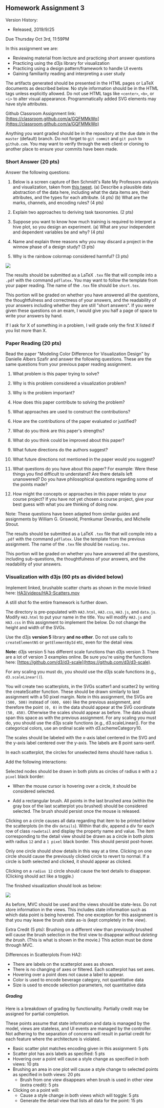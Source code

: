 ## Homework Assignment 3

Version History: 

- Released, 2019/9/25


Due Thursday Oct 3rd, 11:59PM

In this assignment we are:

- Reviewing material from lecture and practicing short answer questions
- Practicing using the d3js library for visualization
- Practicing using a design pattern/framework to handle UI events
- Gaining familiarity reading and interpreting a user study


The artifacts generated should be presented in the HTML pages or LaTeX
documents as described below. No style information should be in the HTML tags
unless explicitly allowed. Do not use HTML tags like `<center>`, `<b>`, or
`<i>` to alter visual appearance.  Programmatically added SVG elements may
have style attributes.

Github Classroom Assignment link: [https://classroom.github.com/a/GQFMMkWq](https://classroom.github.com/a/GQFMMkWq)

Anything you want graded should be in the repository at the due date in the
`master` (default) branch. Do not forget to `git commit` and `git push` to
`github.com`. You may want to verify through the web client or cloning to
another place to ensure your commits have been made.

### Short Answer (20 pts)

Answer the following questions:

1. Below is a screen capture of Ben Schmidt's Rate My Professors analysis and
   visualization, taken from
[this tweet](https://twitter.com/benmschmidt/status/563754577359814656).  (a)
Describe a plausible data abstraction of the data here, including what the
data items are, their attributes, and the types for each attribute. (4 pts)
(b) What are the marks, channels, and encoding rules? (4 pts)

2. Explain two approaches to deriving task taxonomies. (2 pts)

3. Suppose you want to know how much training is required to interpret a hive
   plot, so you design an experiment. (a) What are your independent and
dependent variables be and why? (4 pts) 

4. Name and explain three reasons why you may discard a project in the winnow
   phase of a design study? (3 pts)

5. Why is the rainbow colormap considered harmful? (3 pts)


![](HA3/images/BenSchmidtRMPDotplot.png)


The results should be submitted as a LaTeX `.tex` file that will compile into
a `.pdf` with the command `pdflatex`. You may want to follow the template from
your paper reading. The name of the `.tex` file should be `short.tex`.

This portion will be graded on whether you have answered all the questions,
the thoughtfulness and correctness of your answers, and the readability of
your answers including whether they are still "short answers". If you were
given these questions on an exam, I would give you half a page of space to
write your answers by hand.

If I ask for X of something in a problem, I will grade only the first X
listed if you list more than X.

### Paper Reading (20 pts)

Read the paper "Modeling Color Difference for Visualization Design" by
Danielle Albers Szafir and answer the following questions. These are the same
questions from your previous paper reading assignment.

1. What problem is this paper trying to solve?

2. Why is this problem considered a visualization problem?

3. Why is the problem important?

4. How does this paper contribute to solving the problem? 

5. What approaches are used to construct the contributions?

6. How are the contributions of the paper evaluated or justified? 

7. What do you think are this paper's strengths? 

8. What do you think could be improved about this paper?

9. What future directions do the authors suggest? 

10. What future directions not mentioned in the paper would you suggest?

11. What questions do you have about this paper? For example: Were these things
   you find difficult to understand? Are there details left unanswered? Do you
have philosophical questions regarding some of the points made?

12. How might the concepts or approaches in this paper relate to your course
   project? If you have not yet chosen a course project, give your best guess
with what you are thinking of doing now.

Note: These questions have been adapted from similar guides and assignments by
William G.  Griswold, Premkumar Devanbu, and Michelle Strout.

The results should be submitted as a LaTeX `.tex` file that will compile into
a `.pdf` with the command `pdflatex`. Use the template from the previous
assignment. The name of the `.tex` file should be `reading.tex.`

This portion will be graded on whether you have answered all the questions,
including sub-questions, the thoughtfulness of your answers, and the
readability of your answers.


### Visualization with d3js (60 pts as divided below) 

Implement linked, brushable scatter charts as shown in the movie linked here:
[HA3/videos/HA3-Scatters.mov](HA3/videos/HA3-Scatterplots.mov)

A still shot fo the entire framework is further down.

The directory  is pre-populated with  `HA3.html`, `HA3.css`, `HA3.js`, and
`data.js`. Modify `HA3.html` to put your name in the title. You will modify
`HA3.js` and `HA3.css` in this assignment to implement the below. Do not
change the height and width of the SVGs. 

Use the d3js **version 5** library **and no other**. Do not use calls to
`createElementNS` or `getElementById` etc, even for the detail view.

**Note:** d3js version 5 has different scale functions than d3js version 3.
There are a lot of version 3 examples online. Be sure you're using the
functions here: [https://github.com/d3/d3-scale](https://github.com/d3/d3-scale). 

For any scaling you must do, you should use the d3js scale functions (e.g.,
`d3.scaleLinear()`).

You will create two scatterplots, in the SVGs scatter1 and scatter2 by writing
the createScatter function. These should be drawn similarly to last assignment
with a 50 pixel margin. Note in this assignment, the SVGs are `(500, 500)`
instead of `(600, 600)` like the previous assignment, and therefore the point
`(0, 0)` in the data should appear at the SVG coordinate `(50, 450)`.
Otherwise the scales should appear as before. The data should span this space
as with the previous assignment. For any scaling you must do, you should use
the d3js scale functions (e.g., d3.scaleLinear(). For the categorical colors,
use an ordinal scale with d3.schemeCategory10.

The scales should be labeled with the x-axis label centered in the SVG and the
y-axis label centered over the y-axis. The labels are 8 point sans-serif.

In each scatterplot, the circles for unselected items should have radius `5`.

Add the following interactions:

Selected nodes should be drawn in both plots as circles of radius `8`
with a `2 pixel` black border:

- When the mouse cursor is hovering over a circle, it should be considered
selected.

- Add a rectangular brush. All points in the last brushed area (within the gray
box of the last scatterplot you brushed) should be considered selected. The
brush should persist once the mouse is released.

Clicking on a circle causes all data regarding that item to be printed below
the scatterplots (in the div `details`). Within that div, append a div for
each row of class `rowdetail` and display the property name and value. The
item corresponding to the detail view should be drawn as a circle in both
plots with radius `12` and a `1 pixel` black border. This should persist
post-hover.

Only one circle should show details in this way at a time. Clicking on one
circle should cause the previously clicked circle to revert to normal. If a
circle is both selected and clicked, it should appear as clicked. 

Clicking on a `radius 12` circle should cause the text details to disappear.
(Clicking should act like a toggle.)

The finished visualization should look as below:

![](HA3/images/CSC544-HA3.png)

As before, MVC should be used and the views should be state-less. Do not store
information in the views. This includes state information such as which data
point is being hovered. The one exception for this assignment is that you may
leave the brush state as-is (kept completely in the view). 

Extra Credit (5 pts): Brushing on a different view than previously brushed
will cause the brush selection in the first view to disappear *without
deleting the brush*. (This is what is shown in the movie.) This action must be
done through MVC.

Differences in Scatterplots From HA2:

- There are labels on the scatterplot axes as shown.
- There is no changing of axes or filtered. Each scatterplot has set axes.
- Hovering over a point does not cause a label to appear.
- Color is used to encode beverage category, not quantitative data
- Size is used to encode selection parameters, not quantitative data


##### Grading

Here is a breakdown of grading by functionality. Partially credit may be
assigned for partial completion.

These points assume that state information and data is managed by the model,
views are stateless, and UI events are managed by the controller. Not adhering
to the separation of concerns will result in partial credit for each feature
where the architecture is violated.

- Basic scatter plot matches encoding given in this assignment: 5 pts
- Scatter plot has axis labels as specified: 5 pts
- Hovering over a point will cause a style change as specified in both views:
  10 pts
- Brushing an area in one plot will cause a style change to selected points as
  specified in both views: 20 pts
  - Brush from one view disappears when brush is used in other view (extra
    credit): 5 pts
- Clicking on a point will:
  - Cause a style change in both views which will toggle: 5 pts
  - Generate the detail view that lists all data for the point: 15 pts
